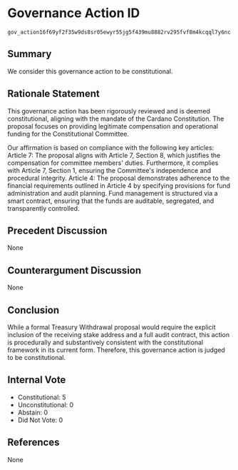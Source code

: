 # Governance Action ID  
`gov_action16f69yf2f35w9ds8sr05ewyr55jg5f439mu8882rv295fvf8m4kcqql7y6nc`  

## Summary  
We consider this governance action to be constitutional.  

## Rationale Statement  
This governance action has been rigorously reviewed and is deemed constitutional, aligning with the mandate of the Cardano Constitution. The proposal focuses on providing legitimate compensation and operational funding for the Constitutional Committee.

Our affirmation is based on compliance with the following key articles: Article 7: The proposal aligns with Article 7, Section 8, which justifies the compensation for committee members' duties. Furthermore, it complies with Article 7, Section 1, ensuring the Committee's independence and procedural integrity. Article 4: The proposal demonstrates adherence to the financial requirements outlined in Article 4 by specifying provisions for fund administration and audit planning. Fund management is structured via a smart contract, ensuring that the funds are auditable, segregated, and transparently controlled.  

## Precedent Discussion  
None  

## Counterargument Discussion  
None  

## Conclusion  
While a formal Treasury Withdrawal proposal would require the explicit inclusion of the receiving stake address and a full audit contract, this action is procedurally and substantively consistent with the constitutional framework in its current form. Therefore, this governance action is judged to be constitutional.

## Internal Vote  
- Constitutional: 5  
- Unconstitutional: 0  
- Abstain: 0  
- Did Not Vote: 0  

## References  
None  
